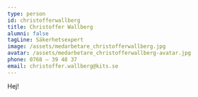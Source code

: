 ```yaml
---
type: person
id: christofferwallberg
title: Christoffer Wallberg
alumni: false
tagLine: Säkerhetsexpert
image: /assets/medarbetare_christofferwallberg.jpg
avatar: /assets/medarbetare_christofferwallberg-avatar.jpg
phone: 0768 – 39 48 37
email: christoffer.wallberg@kits.se
---
```

Hej!